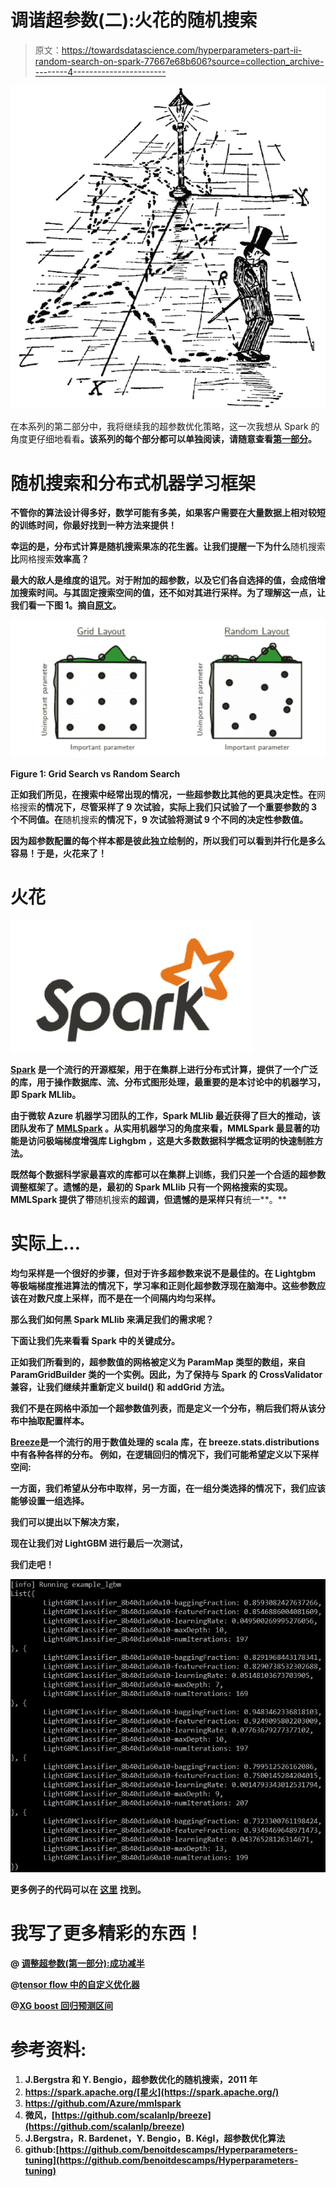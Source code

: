 # 调谐超参数(二):火花的随机搜索

> 原文：<https://towardsdatascience.com/hyperparameters-part-ii-random-search-on-spark-77667e68b606?source=collection_archive---------4----------------------->

![](img/1e2e49c7d3e55f34eb8d54a15e3ffdc3.png)

在本系列的第二部分中，我将继续我的超参数优化策略，这一次我想从 Spark 的角度更仔细地看看[](http://www.jmlr.org/papers/volume13/bergstra12a/bergstra12a.pdf)**。该系列的每个部分都可以单独阅读，请随意查看[第一部分](https://medium.com/machine-learning-rambling/tuning-hyperparameters-part-i-successivehalving-c6c602865619)。**

# **随机搜索和分布式机器学习框架**

**不管你的算法设计得多好，数学可能有多美，如果客户需要在大量数据上相对较短的训练时间，你最好找到一种方法来提供！**

**幸运的是，分布式计算是随机搜索果冻的花生酱。让我们提醒一下为什么**随机搜索**比**网格搜索**效率高？**

**最大的敌人是维度的诅咒。对于附加的超参数，以及它们各自选择的值，会成倍增加搜索时间。与其固定搜索空间的值，还不如对其进行采样。为了理解这一点，让我们看一下图 1。摘自[原文](http://www.jmlr.org/papers/volume13/bergstra12a/bergstra12a.pdf)。**

**![](img/ec2eec2a2e72ab14163baa342f1bd06c.png)**

**Figure 1: Grid Search vs Random Search**

**正如我们所见，在搜索中经常出现的情况，一些超参数比其他的更具决定性。在**网格搜索**的情况下，尽管采样了 9 次试验，实际上我们只试验了一个重要参数的 3 个不同值。在**随机搜索**的情况下，9 次试验将测试 9 个不同的决定性参数值。**

**因为超参数配置的每个样本都是彼此独立绘制的，所以我们可以看到并行化是多么容易！于是，火花来了！**

# **火花**

**![](img/594cb9f843d6e804a9e9c801830f46a4.png)**

**[**Spark**](https://spark.apache.org/) 是一个流行的开源框架，用于在集群上进行分布式计算，提供了一个广泛的库，用于操作数据库、流、分布式图形处理，最重要的是本讨论中的机器学习，即 Spark MLlib。**

**由于微软 Azure 机器学习团队的工作，Spark MLlib 最近获得了巨大的推动，该团队发布了 [**MMLSpark**](https://github.com/Azure/mmlspark) 。从实用机器学习的角度来看，MMLSpark 最显著的功能是访问极端梯度增强库 **Lighgbm** ，这是大多数数据科学概念证明的快速制胜方法。**

**既然每个数据科学家最喜欢的库都可以在集群上训练，我们只差一个合适的超参数调整框架了。遗憾的是，最初的 Spark MLlib 只有一个网格搜索的实现。MMLSpark 提供了带**随机搜索**的超调，但遗憾的是采样只有**统一**。**

# **实际上…**

**均匀采样是一个很好的步骤，但对于许多超参数来说不是最佳的。在 Lightgbm 等极端梯度推进算法的情况下，学习率和正则化超参数浮现在脑海中。这些参数应该在对数尺度上采样，而不是在一个间隔内均匀采样。**

**那么我们如何黑 Spark MLlib 来满足我们的需求呢？**

**下面让我们先来看看 **Spark** 中的关键成分。**

**正如我们所看到的，超参数值的网格被定义为 ParamMap 类型的数组，来自 ParamGridBuilder 类的一个实例。因此，为了保持与 Spark 的 CrossValidator 兼容，让我们继续并重新定义 **build()** 和 **addGrid** 方法。**

**我们不是在网格中添加一个超参数值列表，而是定义一个分布，稍后我们将从该分布中抽取配置样本。**

**[**Breeze**](https://github.com/scalanlp/breeze)**是一个流行的用于数值处理的 scala 库，在 breeze.stats.distributions 中有各种各样的分布。
例如，在逻辑回归的情况下，我们可能希望定义以下采样空间:****

****一方面，我们希望从分布中取样，另一方面，在一组分类选择的情况下，我们应该能够设置一组选择。****

****我们可以提出以下解决方案，****

****现在让我们对 LightGBM 进行最后一次测试，****

****我们走吧！****

****![](img/a5b1175a4662fefd96584c5ee2817b13.png)****

****更多例子的代码可以在 [**这里**](https://github.com/benoitdescamps/Hyperparameters-tuning) 找到。****

# ****我写了更多精彩的东西！****

****@ [调整超参数(第一部分):成功减半](https://medium.com/machine-learning-rambling/tuning-hyperparameters-part-i-successivehalving-c6c602865619)****

****@[tensor flow 中的自定义优化器](https://www.kdnuggets.com/2018/01/custom-optimizer-tensorflow.html)****

****@[XG boost 回归预测区间](https://medium.com/bigdatarepublic/regression-prediction-intervals-with-xgboost-428e0a018b)****

# ****参考资料:****

1.  ****J.Bergstra 和 Y. Bengio，超参数优化的随机搜索，2011 年****
2.  ****https://spark.apache.org/[星火](https://spark.apache.org/)****
3.  ****https://github.com/Azure/mmlspark****
4.  ****微风，[https://github.com/scalanlp/breeze](https://github.com/scalanlp/breeze)****
5.  ****J.Bergstra，R. Bardenet，Y. Bengio，B. Kégl，超参数优化算法****
6.  ****github:[https://github.com/benoitdescamps/Hyperparameters-tuning](https://github.com/benoitdescamps/Hyperparameters-tuning)****